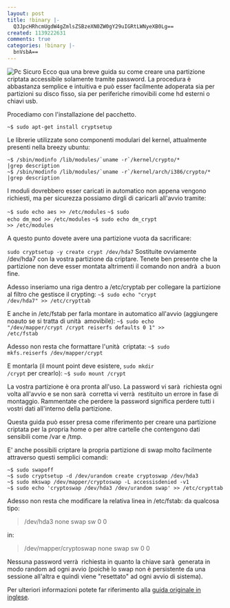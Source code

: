 ```yaml
---
layout: post
title: !binary |-
  Q3JpcHRhcmUgdW4gZmlsZSBzeXN0ZW0gY29uIGRtLWNyeXB0Lg==
created: 1139222631
comments: true
categories: !binary |-
  bnVsbA==
---
```

<img id="image140" src="http://gionn.net/sites/default/files/images/secureg2.miniatura.gif" alt="Pc Sicuro" class="alignleft"/> Ecco qua una breve guida su come creare una partizione criptata accessibile solamente tramite password. La procedura è abbastanza semplice e intuitiva e può esser facilmente adoperata sia per partizioni su disco fisso, sia per periferiche rimovibili come hd esterni o chiavi usb.

<!--break-->
Procediamo con l'installazione del pacchetto.

<code>~$ sudo apt-get install cryptsetup</code>


Le librerie utilizzate sono componenti modulari del kernel, attualmente presenti nella breezy ubuntu:

<pre><code>~$ /sbin/modinfo /lib/modules/`uname -r`/kernel/crypto/*           |grep description
~$ /sbin/modinfo /lib/modules/`uname -r`/kernel/arch/i386/crypto/* |grep description</code></pre>


I moduli dovrebbero esser caricati in automatico non appena vengono richiesti, ma per sicurezza possiamo dirgli di caricarli all'avvio tramite:

<code>~$ sudo echo aes >> /etc/modules</code>
<code>~$ sudo echo dm_mod   >> /etc/modules</code>
<code>~$ sudo echo dm_crypt >> /etc/modules</code>


A questo punto dovete avere una partizione vuota da sacrificare:

<code>sudo cryptsetup -y create crypt /dev/hda7</code>
Sostituite ovviamente /dev/hda7 con la vostra partizione da criptare. Tenete ben presente che la partizione non deve esser montata altrimenti il comando non andrà  a buon fine.


Adesso inseriamo una riga dentro a /etc/cryptab per collegare la partizione al filtro che gestisce il crypting:
<code>~$ sudo echo "crypt /dev/hda7" >> /etc/crypttab</code>

E anche in /etc/fstab per farla montare in automatico all'avvio (aggiungere noauto se si tratta di unità  amovibile):
<code>~$ sudo echo "/dev/mapper/crypt /crypt reiserfs defaults 0 1" >> /etc/fstab</code>


Adesso non resta che formattare l'unità  criptata:
<code>~$ sudo mkfs.reiserfs /dev/mapper/crypt</code>

E montarla (il mount point deve esistere, <code>sudo mkdir /crypt</code> per crearlo):
<code>~$ sudo mount /crypt</code>


La vostra partizione è ora pronta all'uso. La password vi sarà  richiesta ogni volta all'avvio e se non sarà  corretta vi verrà  restituito un errore in fase di montaggio. Rammentate che perdere la password significa perdere tutti i vostri dati all'interno della partizione.

Questa guida può esser presa come riferimento per creare una partizione criptata per la propria home o per altre cartelle che contengono dati sensibili come /var e /tmp.

E' anche possibili criptare la propria partizione di swap molto facilmente attraverso questi semplici comandi:

<pre><code>~$ sudo swapoff
~$ sudo cryptsetup -d /dev/urandom create cryptoswap /dev/hda3
~$ sudo mkswap /dev/mapper/cryptoswap -L accessisdenied -v1
~$ sudo echo 'cryptoswap /dev/hda3 /dev/urandom swap' >> /etc/crypttab</code></pre>
Adesso non resta che modificare la relativa linea in /etc/fstab:
da qualcosa tipo:
<blockquote>/dev/hda3       none            swap    sw              0       0</blockquote>
in:
<blockquote>/dev/mapper/cryptoswap none     swap    sw              0       0</blockquote>

Nessuna password verrà  richiesta in quanto la chiave sarà  generata in modo random ad ogni avvio (poichè lo swap non è persistente da una sessione all'altra e quindi viene "resettato" ad ogni avvio di sistema).

Per ulteriori informazioni potete far riferimento alla <a href="https://wiki.ubuntu.com/EncryptedFilesystemHowto?action=fullsearch&context=180&value=EncryptedFilesystemHowto&titlesearch=Titoli">guida originale in inglese</a>.
